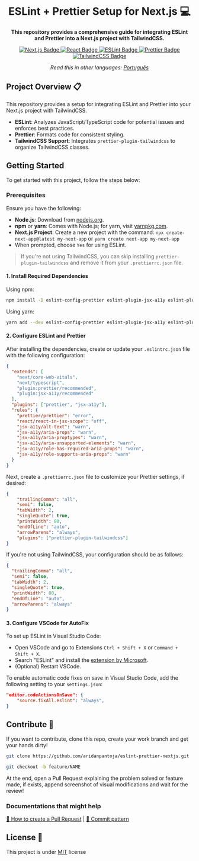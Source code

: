 <h1 align="center">ESLint + Prettier Setup for Next.js 💻</h1> 

<p align="center">
    <b>This repository provides a comprehensive guide for integrating ESLint and Prettier into a Next.js project with TailwindCSS.</b>
</p>

<p align="center">
  <a href="https://nextjs.org/" target="_blank">
    <img src="https://img.shields.io/badge/Next.js-000000?style=for-the-badge&logo=next.js" alt="Next.js Badge">
  </a>
  <a href="https://reactjs.org/" target="_blank">
    <img src="https://img.shields.io/badge/React-005CFE?style=for-the-badge&logo=react" alt="React Badge">
  </a>
  <a href="https://eslint.org/" target="_blank">
    <img src="https://img.shields.io/badge/ESLint-4B32C3?style=for-the-badge&logo=eslint" alt="ESLint Badge">
  </a>
  <a href="https://prettier.io/" target="_blank">
    <img src="https://img.shields.io/badge/Prettier-182025?style=for-the-badge&logo=prettier" alt="Prettier Badge">
  </a>
  <a href="https://tailwindcss.com/" target="_blank">
    <img src="https://img.shields.io/badge/TailwindCSS-ffffff?style=for-the-badge&logo=tailwindcss" alt="TailwindCSS Badge">
  </a>
</p>

<p align="center">
  <i>Read this in other languages: <a href="./translations/README-ptBR.md">Português</a></i>
</p>

<h2 id="project-overview">Project Overview 📋</h2>

This repository provides a setup for integrating ESLint and Prettier into your Next.js project with TailwindCSS.

- **ESLint**: Analyzes JavaScript/TypeScript code for potential issues and enforces best practices.
- **Prettier**: Formats code for consistent styling.
- **TailwindCSS Support**: Integrates `prettier-plugin-tailwindcss` to organize TailwindCSS classes.

<h2 id="getting-started">Getting Started</h2>

To get started with this project, follow the steps below:

### Prerequisites

Ensure you have the following:

- **Node.js**: Download from [nodejs.org](https://nodejs.org/).
- **npm** or **yarn**: Comes with Node.js; for yarn, visit [yarnpkg.com](https://yarnpkg.com/).
- **Next.js Project**: Create a new project with the command: `npx create-next-app@latest my-next-app` or `yarn create next-app my-next-app`
- When prompted, choose `Yes` for using ESLint.

> If you're not using TailwindCSS, you can skip installing `prettier-plugin-tailwindcss` and remove it from your `.prettierrc.json` file.

#### 1. Install Required Dependencies

Using npm:
```bash
npm install -D eslint-config-prettier eslint-plugin-jsx-a11y eslint-plugin-prettier prettier-plugin-tailwindcss
```
Using yarn:
```bash
yarn add --dev eslint-config-prettier eslint-plugin-jsx-a11y eslint-plugin-prettier prettier-plugin-tailwindcss
```

#### 2. Configure ESLint and Prettier
After installing the dependencies, create or update your `.eslintrc.json` file with the following configuration:

```json
{
  "extends": [
    "next/core-web-vitals",
    "next/typescript",
    "plugin:prettier/recommended",
    "plugin:jsx-a11y/recommended"
  ],
  "plugins": ["prettier", "jsx-a11y"],
  "rules": {
    "prettier/prettier": "error",
    "react/react-in-jsx-scope": "off",
    "jsx-a11y/alt-text": "warn",
    "jsx-a11y/aria-props": "warn",
    "jsx-a11y/aria-proptypes": "warn",
    "jsx-a11y/aria-unsupported-elements": "warn",
    "jsx-a11y/role-has-required-aria-props": "warn",
    "jsx-a11y/role-supports-aria-props": "warn"
  }
}
```
Next, create a `.prettierrc.json` file to customize your Prettier settings, if desired:

```json
{
    "trailingComma": "all",
    "semi": false,
    "tabWidth": 2,
    "singleQuote": true,
    "printWidth": 80,
    "endOfLine": "auto",
    "arrowParens": "always",
    "plugins": ["prettier-plugin-tailwindcss"]
}
```

If you're not using TailwindCSS, your configuration should be as follows:

```json
{
  "trailingComma": "all",
  "semi": false,
  "tabWidth": 2,
  "singleQuote": true,
  "printWidth": 80,
  "endOfLine": "auto",
  "arrowParens": "always"
}
```

#### 3. Configure VSCode for AutoFix

To set up ESLint in Visual Studio Code:

- Open VSCode and go to Extensions `Ctrl + Shift + X` or `Command + Shift + X`.
- Search "ESLint" and install the [extension by Microsoft](https://marketplace.visualstudio.com/items?itemName=dbaeumer.vscode-eslint).
- (Optional) Restart VSCode.

To enable automatic code fixes on save in Visual Studio Code, add the following setting to your `settings.json`:

```json
"editor.codeActionsOnSave": {
    "source.fixAll.eslint": "always",
}
```

<h2 id="contribute">Contribute 🚀</h2>

If you want to contribute, clone this repo, create your work branch and get your hands dirty!

```bash
git clone https://github.com/aridanpantoja/eslint-prettier-nextjs.git
```

```bash
git checkout -b feature/NAME
```

At the end, open a Pull Request explaining the problem solved or feature made, if exists, append screenshot of visual modifications and wait for the review!

### Documentations that might help

[📝 How to create a Pull Request](https://www.atlassian.com/br/git/tutorials/making-a-pull-request) |
[💾 Commit pattern](https://gist.github.com/joshbuchea/6f47e86d2510bce28f8e7f42ae84c716)

<h2 id="license">License 📃 </h2>

This project is under [MIT](./LICENSE) license